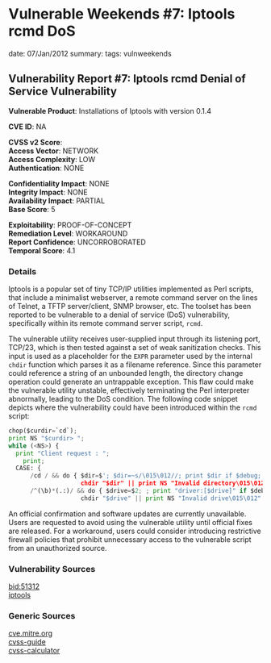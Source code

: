 Vulnerable Weekends #7: Iptools rcmd DoS
========================================
date: 07/Jan/2012
summary:
tags: vulnweekends

## Vulnerability Report #7: Iptools rcmd Denial of Service Vulnerability

**Vulnerable Product**: Installations of Iptools with version 0.1.4

**CVE ID**: NA

**CVSS v2 Score**:  
**Access Vector**: NETWORK  
**Access Complexity**: LOW  
**Authentication**: NONE  

**Confidentiality Impact**: NONE  
**Integrity Impact**: NONE  
**Availability Impact**: PARTIAL  
**Base Score**: 5  

**Exploitability**: PROOF-OF-CONCEPT  
**Remediation Level**: WORKAROUND  
**Report Confidence**: UNCORROBORATED  
**Temporal Score**: 4.1  

### Details
Iptools is a popular set of tiny TCP/IP utilities implemented as Perl scripts, that include a minimalist webserver, a remote command server on the lines of Telnet, a TFTP server/client, SNMP browser, etc. The toolset has been reported to be vulnerable to a denial of service (DoS) vulnerability, specifically within its remote command server script, `rcmd`.

The vulnerable utility receives user-supplied input through its listening port, TCP/23, which is then tested against a set of weak sanitization checks. This input is used as a placeholder for the `EXPR` parameter used by the internal `chdir` function which parses it as a filename reference. Since this parameter could reference a string of an unbounded length, the directory change operation could generate an untrappable exception. This flaw could make the vulnerable utility unstable, effectively terminating the Perl interpreter abnormally, leading to the DoS condition. The following code snippet depicts where the vulnerability could have been introduced within the `rcmd` script:

```python
chop($curdir=`cd`);
print NS "$curdir> ";
while (<NS>) {
  print "Client request : ";
    print;
  CASE: {
      /cd / && do { $dir=$'; $dir=~s/\015\012//; print $dir if $debug;
                    chdir "$dir" || print NS "Invalid directory\015\012"  ; last CASE; };
      /^(\b)*(.:)/ && do { $drive=$2; ; print "driver:[$drive]" if $debug;
                    chdir "$drive" || print NS "Invalid drive\015\012"  ; last CASE; };
```

An official confirmation and software updates are currently unavailable. Users are requested to avoid using the vulnerable utility until official fixes are released. For a workaround, users could consider introducing restrictive firewall policies that prohibit unnecessary access to the vulnerable script from an unauthorized source.

### Vulnerability Sources
[bid:51312](http://www.securityfocus.com/bid/51312/)  
[iptools](http://iptools.sourceforge.net/iptools.html)  

### Generic Sources
[cve.mitre.org](http://cve.mitre.org)  
[cvss-guide](http://www.first.org/cvss/cvss-guide.html)  
[cvss-calculator](http://nvd.nist.gov/cvss.cfm?calculator&adv&version=2)  
